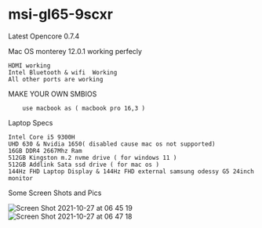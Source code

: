 # msi-gl65-9scxr

Latest Opencore 0.7.4

Mac OS monterey 12.0.1 working perfecly


    HDMI working
    Intel Bluetooth & wifi  Working
    All other ports are working
    
MAKE YOUR OWN SMBIOS  

        use macbook as ( macbook pro 16,3 )


Laptop Specs
    
    
    Intel Core i5 9300H
    UHD 630 & Nvidia 1650( disabled cause mac os not supported)
    16GB DDR4 2667Mhz Ram
    512GB Kingston m.2 nvme drive ( for windows 11 )
    512GB Addlink Sata ssd drive ( for mac os ) 
    144Hz FHD Laptop Display & 144Hz FHD external samsung odessy G5 24inch monitor

Some Screen Shots and Pics

![Screen Shot 2021-10-27 at 06 45 19](https://user-images.githubusercontent.com/77915860/139799970-0cc0057b-969c-45c2-93de-3d1ddeab4215.png)
![Screen Shot 2021-10-27 at 06 47 18](https://user-images.githubusercontent.com/77915860/139799997-5257ef00-a537-4d4d-8b5d-ba12b407977e.png)


